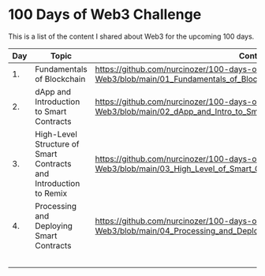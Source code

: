 # 100 Days of Web3 Challenge

This is a list of the content I shared about Web3 for the upcoming 100 days.

| Day | Topic                                                             | Content                                                                                                               |
|-----|-------------------------------------------------------------------|-----------------------------------------------------------------------------------------------------------------------|
| 1.  | Fundamentals of Blockchain                                        | https://github.com/nurcinozer/100-days-of-Web3/blob/main/01_Fundamentals_of_Blockchain/README.md                      |
| 2.  | dApp and Introduction to Smart Contracts                          | https://github.com/nurcinozer/100-days-of-Web3/blob/main/02_dApp_and_Intro_to_Smart_Contracts/README.md               |
| 3.  | High-Level Structure of Smart Contracts and Introduction to Remix | https://github.com/nurcinozer/100-days-of-Web3/blob/main/03_High_Level_of_Smart_Conracts_and_Intro_to_Remix/README.md |
| 4.    |   Processing and Deploying Smart Contracts                                                                |   https://github.com/nurcinozer/100-days-of-Web3/blob/main/04_Processing_and_Deploying_Smart_Contracts/README.md                                                                                                                     | 
|     |                                                                   |                                                                                                                       |
|     |                                                                   |                                                                                                                       |
|     |                                                                   |                                                                                                                       |
|     |                                                                   |                                                                                                                       |
|     |                                                                   |                                                                                                                       |
